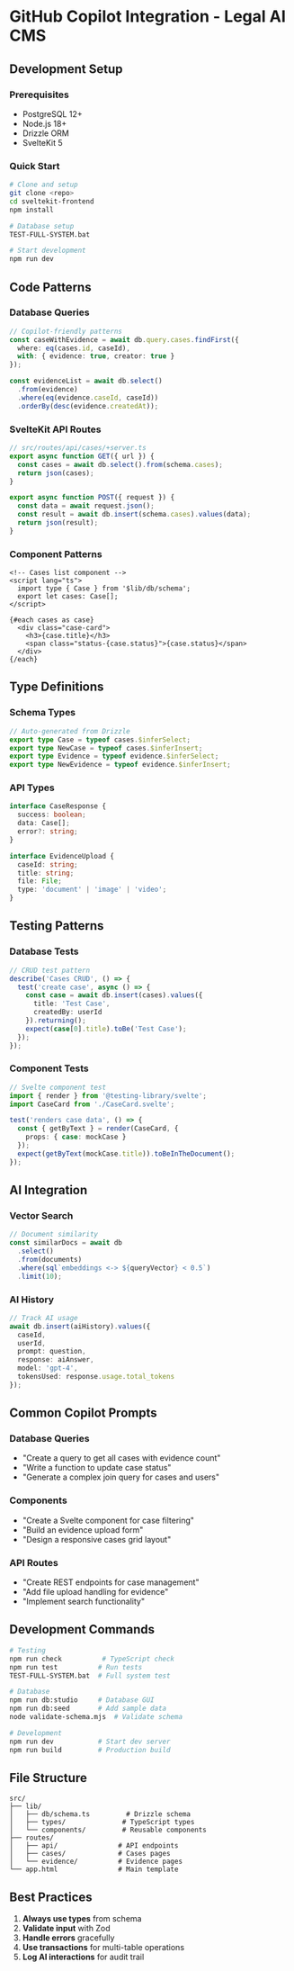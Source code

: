 # GitHub Copilot Integration - Legal AI CMS

## Development Setup

### Prerequisites
- PostgreSQL 12+
- Node.js 18+
- Drizzle ORM
- SvelteKit 5

### Quick Start
```bash
# Clone and setup
git clone <repo>
cd sveltekit-frontend
npm install

# Database setup
TEST-FULL-SYSTEM.bat

# Start development
npm run dev
```

## Code Patterns

### Database Queries
```typescript
// Copilot-friendly patterns
const caseWithEvidence = await db.query.cases.findFirst({
  where: eq(cases.id, caseId),
  with: { evidence: true, creator: true }
});

const evidenceList = await db.select()
  .from(evidence)
  .where(eq(evidence.caseId, caseId))
  .orderBy(desc(evidence.createdAt));
```

### SvelteKit API Routes
```typescript
// src/routes/api/cases/+server.ts
export async function GET({ url }) {
  const cases = await db.select().from(schema.cases);
  return json(cases);
}

export async function POST({ request }) {
  const data = await request.json();
  const result = await db.insert(schema.cases).values(data);
  return json(result);
}
```

### Component Patterns
```svelte
<!-- Cases list component -->
<script lang="ts">
  import type { Case } from '$lib/db/schema';
  export let cases: Case[];
</script>

{#each cases as case}
  <div class="case-card">
    <h3>{case.title}</h3>
    <span class="status-{case.status}">{case.status}</span>
  </div>
{/each}
```

## Type Definitions

### Schema Types
```typescript
// Auto-generated from Drizzle
export type Case = typeof cases.$inferSelect;
export type NewCase = typeof cases.$inferInsert;
export type Evidence = typeof evidence.$inferSelect;
export type NewEvidence = typeof evidence.$inferInsert;
```

### API Types
```typescript
interface CaseResponse {
  success: boolean;
  data: Case[];
  error?: string;
}

interface EvidenceUpload {
  caseId: string;
  title: string;
  file: File;
  type: 'document' | 'image' | 'video';
}
```

## Testing Patterns

### Database Tests
```typescript
// CRUD test pattern
describe('Cases CRUD', () => {
  test('create case', async () => {
    const case = await db.insert(cases).values({
      title: 'Test Case',
      createdBy: userId
    }).returning();
    expect(case[0].title).toBe('Test Case');
  });
});
```

### Component Tests
```typescript
// Svelte component test
import { render } from '@testing-library/svelte';
import CaseCard from './CaseCard.svelte';

test('renders case data', () => {
  const { getByText } = render(CaseCard, {
    props: { case: mockCase }
  });
  expect(getByText(mockCase.title)).toBeInTheDocument();
});
```

## AI Integration

### Vector Search
```typescript
// Document similarity
const similarDocs = await db
  .select()
  .from(documents)
  .where(sql`embeddings <-> ${queryVector} < 0.5`)
  .limit(10);
```

### AI History
```typescript
// Track AI usage
await db.insert(aiHistory).values({
  caseId,
  userId, 
  prompt: question,
  response: aiAnswer,
  model: 'gpt-4',
  tokensUsed: response.usage.total_tokens
});
```

## Common Copilot Prompts

### Database Queries
- "Create a query to get all cases with evidence count"
- "Write a function to update case status"
- "Generate a complex join query for cases and users"

### Components  
- "Create a Svelte component for case filtering"
- "Build an evidence upload form"
- "Design a responsive cases grid layout"

### API Routes
- "Create REST endpoints for case management"
- "Add file upload handling for evidence"
- "Implement search functionality"

## Development Commands

```bash
# Testing
npm run check          # TypeScript check
npm run test          # Run tests
TEST-FULL-SYSTEM.bat  # Full system test

# Database
npm run db:studio     # Database GUI
npm run db:seed       # Add sample data
node validate-schema.mjs  # Validate schema

# Development
npm run dev           # Start dev server
npm run build         # Production build
```

## File Structure
```
src/
├── lib/
│   ├── db/schema.ts         # Drizzle schema
│   ├── types/              # TypeScript types
│   └── components/         # Reusable components
├── routes/
│   ├── api/               # API endpoints
│   ├── cases/             # Cases pages
│   └── evidence/          # Evidence pages
└── app.html               # Main template
```

## Best Practices

1. **Always use types** from schema
2. **Validate input** with Zod
3. **Handle errors** gracefully
4. **Use transactions** for multi-table operations
5. **Log AI interactions** for audit trail
